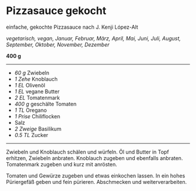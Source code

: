 # Pizzasauce gekocht

einfache, gekochte Pizzasauce nach J. Kenji López-Alt

*vegetarisch, vegan, Januar, Februar, März, April, Mai, Juni, Juli, August, September, Oktober, November, Dezember*

**400 g**

---

- *60 g* Zwiebeln
- *1 Zehe* Knoblauch
- *1 EL* Olivenöl
- *1 EL* vegane Butter
- *2 EL* Tomatenmark
- *400 g* geschälte Tomaten
- *1 TL* Oregano
- *1 Prise* Chiliflocken
- Salz
- *2 Zweige* Basilikum
- *0.5 TL* Zucker

---

Zwiebeln und Knoblauch schälen und würfeln. Öl und Butter in Topf erhitzen, Zwiebeln anbraten. Knoblauch zugeben und ebenfalls anbraten. Tomatenmark zugeben und kurz mit anrösten.

Tomaten und Gewürze zugeben und etwas einkochen lassen. In ein hohes Püriergefäß geben und fein pürieren. Abschmecken und weiterverarbeiten.
